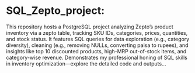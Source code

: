# SQL_Zepto_project:
This repository hosts a PostgreSQL project analyzing Zepto’s product inventory via a zepto table, tracking SKU IDs, categories, prices, quantities, and stock status. It features SQL queries for data exploration (e.g., category diversity), cleaning (e.g., removing NULLs, converting paisa to rupees), and insights like top 10 discounted products, high-MRP out-of-stock items, and category-wise revenue. Demonstrates my professional honing of SQL skills in inventory optimization—explore the detailed code and outputs...
